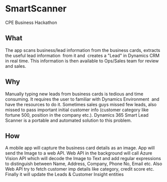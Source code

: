 # SmartScanner
CPE Business Hackathon
## What
The app scans business/lead information from the business cards, extracts the useful lead information  from it and  creates a "Lead" in Dynamics CRM  in real time. 
This information is then available to Ops/Sales team for review and sales.

## Why
Manually typing new leads from business cards is tedious and time consuming. It requires the user to familiar with Dynamics Environment  and have the resources to do it. 
Sometimes sales guys missed few leads, also missed to pass important initial customer info (customer category like fortune 500, position in the company etc.). 
Dynamics 365 Smart Lead Scanner is a portable and automated solution to this problem.

## How
A mobile app will capture the business card details as an image. App will send the Image to a web API. Web API in the background will call Azure Vision API which will decode the Image to Text and add regular expressions to distinguish between Name, Address, Company, Phone No, Email etc. Also Web API try to fetch customer imp details like category, credit score etc.
Finally it will update the Leads & Customer Insight entities
